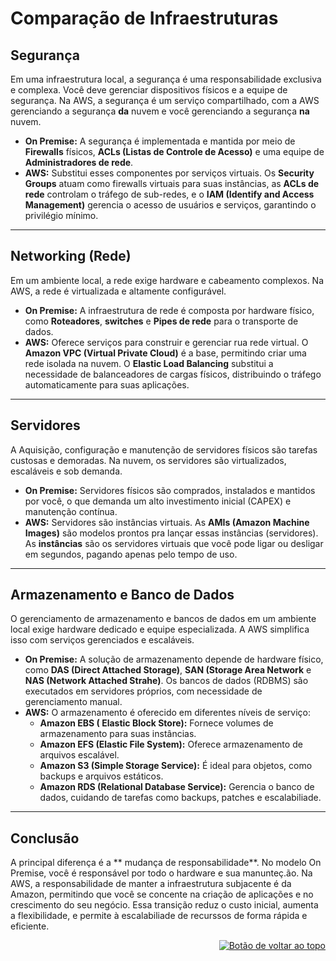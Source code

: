 <a id="top"></a>
# Comparação de Infraestruturas
## Segurança
Em uma infraestrutura local, a segurança é uma responsabilidade exclusiva e complexa. Você deve gerenciar dispositivos físicos e a equipe de segurança. Na AWS, a segurança é um serviço compartilhado, com a AWS gerenciando a segurança **da** nuvem e você gerenciando a segurança **na** nuvem.
* **On Premise:** A segurança é implementada e mantida por meio de **Firewalls** físicos, **ACLs (Listas de Controle de Acesso)** e uma equipe de **Administradores de rede**.
* **AWS:** Substitui esses componentes por serviços virtuais. Os **Security Groups** atuam como firewalls virtuais para suas instâncias, as **ACLs de rede** controlam o tráfego de sub-redes, e o **IAM (Identify and Access Management)** gerencia o acesso de usuários e serviços, garantindo o privilégio mínimo.

---

## Networking (Rede)
Em um ambiente local, a rede exige hardware e cabeamento complexos. Na AWS, a rede é virtualizada e altamente configurável.
* **On Premise:** A infraestrutura de rede é composta por hardware físico, como **Roteadores**, **switches** e **Pipes de rede** para o transporte de dados.
* **AWS:** Oferece serviços para construir e gerenciar rua rede virtual. O **Amazon VPC (Virtual Private Cloud)** é a base, permitindo criar uma rede isolada na nuvem. O **Elastic Load Balancing** substitui a necessidade de balanceadores de cargas físicos, distribuindo o tráfego automaticamente para suas aplicações.

---

## Servidores
A Aquisição, configuração e manutenção de servidores físicos são tarefas custosas e demoradas. Na nuvem, os servidores são virtualizados, escaláveis e sob demanda.
* **On Premise:** Servidores físicos são comprados, instalados e mantidos por você, o que demanda um alto investimento inicial (CAPEX) e manutenção contínua.
* **AWS:** Servidores são instâncias virtuais. As **AMIs (Amazon Machine Images)** são modelos prontos pra lançar essas instâncias (servidores). As **instâncias** são os servidores virtuais que você pode ligar ou desligar em segundos, pagando apenas pelo tempo de uso.

---

## Armazenamento e Banco de Dados
O gerenciamento de armazenamento e bancos de dados em um ambiente local exige hardware dedicado e equipe especializada. A AWS simplifica isso com serviços gerenciados e escaláveis.
* **On Premise:** A solução de armazenamento depende de hardware físico, como **DAS (Direct Attached Storage)**, **SAN (Storage Area Network** e **NAS (Network Attached Strahe)**. Os bancos de dados (RDBMS) são executados em servidores próprios, com necessidade de gerenciamento manual.
* **AWS:** O armazenamento é oferecido em diferentes níveis de serviço:
    * **Amazon EBS ( Elastic Block Store):** Fornece volumes de armazenamento para suas instâncias.
    * **Amazon EFS (Elastic File System):** Oferece armazenamento de arquivos escalável.
    * **Amazon S3 (Simple Storage Service):** É ideal para objetos, como backups e arquivos estáticos.
    * **Amazon RDS (Relational Database Service):** Gerencia o banco de dados, cuidando de tarefas como backups, patches e escalabiliade.

---

## Conclusão
A principal diferença é a ** mudança de responsabilidade**. No modelo On Premise, você é responsável por todo o hardware e sua manunteç.ão. Na AWS, a responsabilidade de manter a infraestrutura subjacente é da Amazon, permitindo que você se concente na criação de aplicações e no crescimento do seu negócio. Essa transição reduz o custo inicial, aumenta a flexibilidade, e permite à escalabiliade de recurssos de forma rápida e eficiente.


<div align="right">
  <a href="#top">
    <img src="https://img.shields.io/badge/-Voltar%20ao%20Topo-lightgrey?style=for-the-badge" alt="Botão de voltar ao topo">
  </a>
</div>

#